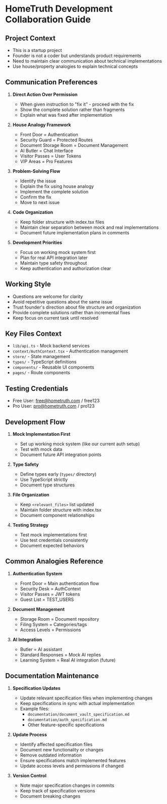 # HomeTruth Development Collaboration Guide

## Project Context

- This is a startup project
- Founder is not a coder but understands product requirements
- Need to maintain clear communication about technical implementations
- Use house/property analogies to explain technical concepts

## Communication Preferences

1. **Direct Action Over Permission**

   - When given instruction to "fix it" - proceed with the fix
   - Show the complete solution rather than fragments
   - Explain what was fixed after implementation

2. **House Analogy Framework**

   - Front Door = Authentication
   - Security Guard = Protected Routes
   - Document Storage Room = Document Management
   - AI Butler = Chat Interface
   - Visitor Passes = User Tokens
   - VIP Areas = Pro Features

3. **Problem-Solving Flow**

   - Identify the issue
   - Explain the fix using house analogy
   - Implement the complete solution
   - Confirm the fix
   - Move to next issue

4. **Code Organization**

   - Keep folder structure with index.tsx files
   - Maintain clear separation between mock and real implementations
   - Document future implementation plans in comments

5. **Development Priorities**
   - Focus on working mock system first
   - Plan for real API integration later
   - Maintain type safety throughout
   - Keep authentication and authorization clear

## Working Style

- Questions are welcome for clarity
- Avoid repetitive questions about the same issue
- Trust founder's direction about file structure and organization
- Provide complete solutions rather than incremental fixes
- Keep focus on current task until resolved

## Key Files Context

- `lib/api.ts` - Mock backend services
- `context/AuthContext.tsx` - Authentication management
- `store/` - State management
- `types/` - TypeScript definitions
- `components/` - Reusable UI components
- `pages/` - Route components

## Testing Credentials

- Free User: free@hometruth.com / free123
- Pro User: pro@hometruth.com / pro123

## Development Flow

1. **Mock Implementation First**

   - Set up working mock system (like our current auth setup)
   - Test with mock data
   - Document future API integration points

2. **Type Safety**

   - Define types early (`types/` directory)
   - Use TypeScript strictly
   - Document type structures

3. **File Organization**

   - Keep `<relevant_files>` list updated
   - Maintain folder structure with index.tsx
   - Document component relationships

4. **Testing Strategy**
   - Test mock implementations first
   - Use test credentials consistently
   - Document expected behaviors

## Common Analogies Reference

1. **Authentication System**

   - Front Door = Main authentication flow
   - Security Desk = AuthContext
   - Visitor Passes = JWT tokens
   - Guest List = TEST_USERS

2. **Document Management**

   - Storage Room = Document repository
   - Filing System = Categories/tags
   - Access Levels = Permissions

3. **AI Integration**
   - Butler = AI assistant
   - Standard Responses = Mock AI replies
   - Learning System = Real AI integration (future)

## Documentation Maintenance

1. **Specification Updates**

   - Update relevant specification files when implementing changes
   - Keep specifications in sync with actual implementation
   - Example files:
     - `documentation/document_vault_specification.md`
     - `documentation/auth_specification.md`
     - Other feature-specific specifications

2. **Update Process**

   - Identify affected specification files
   - Document new functionality or changes
   - Remove outdated information
   - Ensure specifications match implemented features
   - Update access levels and permissions if changed

3. **Version Control**
   - Note major specification changes in commits
   - Keep track of specification versions
   - Document breaking changes
